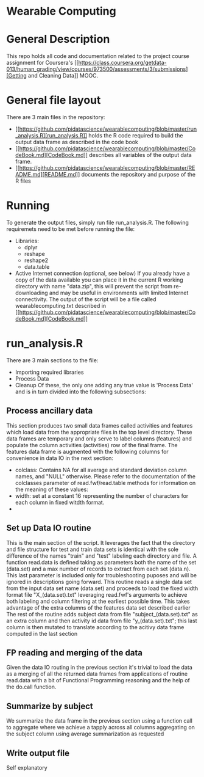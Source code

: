 # Wearable Computing
# General Description
This repo holds all code and documentation related to the project course assignment for Coursera's [[https://class.coursera.org/getdata-013/human_grading/view/courses/973500/assessments/3/submissions][Getting and Cleaning Data]] MOOC.

# General file layout
There are 3 main files in the repository:
* [[https://github.com/pidatascience/wearablecomputing/blob/master/run_analysis.R][run_analysis.R]] holds the R code required to build the output data frame as described in the code book
* [[https://github.com/pidatascience/wearablecomputing/blob/master/CodeBook.md][CodeBook.md]] describes all variables of the output data frame.
* [[https://github.com/pidatascience/wearablecomputing/blob/master/README.md][README.md]] documents the repository and purpose of the R files

# Running
To generate the output files, simply run file run_analysis.R. The following requiremets need to be met before running the file:
  * Libraries:
    * dplyr
    * reshape
    * reshape2
    * data.table
  * Active Internet connection (optional, see below)
If you already have a copy of the data available you can place it in the current R working directory with name "data.zip", this will prevent the script from re-downloading and may be useful in environments with limited Internet connectivity.
The output of the script will be a file called wearablecomputing.txt described in [[https://github.com/pidatascience/wearablecomputing/blob/master/CodeBook.md][CodeBook.md]]

# run_analysis.R
There are 3 main sections to the file:
  * Importing required libraries
  * Process Data
  * Cleanup
Of these, the only one adding any true value is 'Process Data' and is in turn divided into the following subsections:

## Process ancillary data
This section produces two small data frames called activities and features which load data from the appropriate files in the top level directory. These data frames are temporary and only serve to label columns (features) and populate the column activities (activities) row of the final frame.
The features data frame is augmented with the following columns for convenience in data IO in the next section:
  * colclass: Contains NA for all average and standard deviation column names, and "NULL" otherwise. Please refer to the documentation of the colclasses parameter of read.fwf/read.table methods for information on the meaning of these values:
  * width: set at a constant 16 representing the number of characters for each column in fixed witdth format.
  * 
## Set up Data IO routine
This is the main section of the script. It leverages the fact that the directory and file structure for test and train data sets is identical with the sole difference of the names "train" and "test" labeling each directory and file.
A function read.data is defined taking as parameters both the name of the set (data.set) and a max number of records to extract from each set (data.n). This last parameter is included only for troubleshooting puposes and will be ignored in descriptions going forward.
This routine reads a single data set from the input data set name (data.set) and proceeds to load the fixed width format file "X_(data.set).txt" leveraging read.fwf's arguments to achieve both labeling and column filtering at the earliest possible time. This takes advantage of the extra columns of the features data set described earlier
The rest of the routine adds subject data from file "subject_(data.set).txt" as an extra column and then activity id data from file "y_(data.set).txt"; this last column is then mutated to translate according to the acitivy data frame computed in the last section

## FP reading and merging of the data
Given the data IO routing in the previous section it's trivial to load the data as a merging of all the returned data frames from applications of routine read.data with a bit of Functional Programming reasoning and the help of the do.call function.

## Summarize by subject
We summarize the data frame in the previous section using a function call to aggregate where we achieve a tapply across all columns aggregating on the subject column using average summarization as requested
## Write output file
Self explanatory

